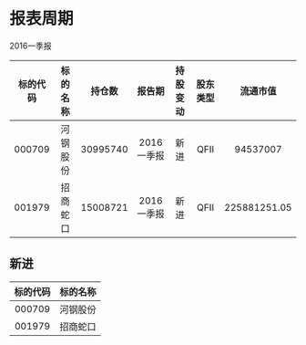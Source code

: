 # 报表周期 

2016一季报

| 标的代码 | 标的名称 | 持仓数 | 报告期 | 持股变动 | 股东类型 | 流通市值 |
|:--:|:--:|:--:|:--:|:--:|:--:|:--:|
|000709|河钢股份|30995740|2016一季报|新进|QFII|94537007|
|001979|招商蛇口|15008721|2016一季报|新进|QFII|225881251.05|


## 新进 

| 标的代码 | 标的名称 |
|:--:|:--:|
|000709|河钢股份|
|001979|招商蛇口|

